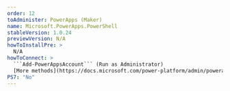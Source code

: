 ```yaml
---
order: 12
toAdminister: PowerApps (Maker)
name: Microsoft.PowerApps.PowerShell
stableVersion: 1.0.24
previewVersion: N/A
howToInstallPre: >
  N/A
howToConnect: >
  ```Add-PowerAppsAccount``` (Run as Administrator)
  [More methods](https://docs.microsoft.com/power-platform/admin/powerapps-powershell#installation)
PS7: "No"
---
```

